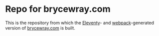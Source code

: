 # Repo for brycewray.com

This is the repository from which the [Eleventy](https://11ty.io)- and [webpack](https://webpackjs.org)-generated version of [brycewray.com](https://brycewray.com) is built.